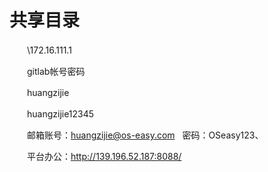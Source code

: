 # 共享目录

　　\\172.16.111.1

　　gitlab帐号密码

　　huangzijie

　　huangzijie12345

　　邮箱账号：huangzijie@os-easy.com   密码：OSeasy123、

　　平台办公：http://139.196.52.187:8088/
